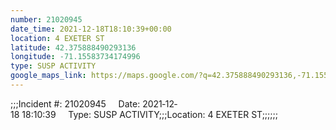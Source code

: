 ```yaml
---
number: 21020945
date_time: 2021-12-18T18:10:39+00:00
location: 4 EXETER ST
latitude: 42.375888490293136
longitude: -71.15583734174996
type: SUSP ACTIVITY
google_maps_link: https://maps.google.com/?q=42.375888490293136,-71.15583734174996
---
```


;;;Incident #: 21020945     Date: 2021‐12‐18 18:10:39     Type: SUSP ACTIVITY;;;Location: 4 EXETER ST;;;;;;
